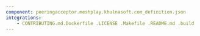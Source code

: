 ```yaml
---
component: peeringacceptor.meshplay.khulnasoft.com_definition.json
integrations:
    - CONTRIBUTING.md.Dockerfile .LICENSE .Makefile .README.md .build .consul .go.mod .go.sum .helpers .internal .main.go .output .peeringacceptor.meshplay.khulnasoft.com_definition.json.md .templates .tests
---
```

